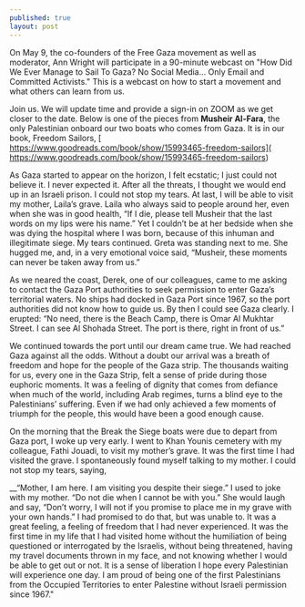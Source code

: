 ```yaml
---
published: true
layout: post
---
```

On May 9, the co-founders of the Free Gaza movement as well as moderator, Ann Wright will participate in a 90-minute webcast on "How Did We Ever Manage to Sail To Gaza? No Social Media... Only Email and Committed Activists." This is a webcast on how to start a movement and what others can learn from us. 

Join us. We will update time and provide a sign-in on ZOOM as we get closer to the date. Below is one of the pieces from **Musheir Al-Fara**, the only Palestinian onboard our two boats who comes from Gaza. It is in our book, Freedom Sailors, [ https://www.goodreads.com/book/show/15993465-freedom-sailors]( https://www.goodreads.com/book/show/15993465-freedom-sailors)

As Gaza started to appear on the horizon, I felt ecstatic; I just could not believe it. I never expected it. After all the threats, I thought we would end up in an Israeli prison. I could not stop my tears. At last, I will be able to visit my mother, Laila’s grave. Laila who always said to people around her, even when she was in good health, “If I die, please tell Musheir that the last words on my lips were his name.” Yet I couldn’t be at her bedside when she was dying the hospital where I was born, because of this inhuman and illegitimate siege. My tears continued. Greta was standing next to me. She hugged me, and, in a very emotional voice said, “Musheir, these moments can never be taken away from us.”
     
As we neared the coast, Derek, one of our colleagues, came to me asking to contact the Gaza Port authorities to seek permission to enter Gaza’s territorial waters.  No ships had docked in Gaza Port since 1967, so the port authorities did not know how to guide us.  By then I could see Gaza clearly.  I erupted: “No need, there is the Beach Camp, there is Omar Al Mukhtar Street.  I can see Al Shohada Street.  The port is there, right in front of us.”  
     
We continued towards the port until our dream came true.  We had reached Gaza against all the odds.
Without a doubt our arrival was a breath of freedom and hope for the people of the Gaza strip.  The thousands waiting for us, every one in the Gaza Strip, felt a sense of pride during those euphoric moments.  It was a feeling of dignity that comes from defiance when much of the world, including Arab regimes, turns a blind eye to the Palestinians’ suffering. Even if we had only achieved a few moments of triumph for the people, this would have been a good enough cause. 
     
On the morning that the Break the Siege boats were due to depart from Gaza port, I woke up very early. I went to Khan Younis cemetery with my colleague, Fathi Jouadi, to visit my mother’s grave. It was the first time I had visited the grave. I spontaneously found myself talking to my mother. I could not stop my tears, saying, 
  
  __“Mother, I am here. I am visiting you despite their siege.” I used to joke with my mother. “Do not die when I cannot be with you.” She would laugh and say, “Don’t worry, I will not if you promise to place me in my grave with your own hands.” I had promised to do that, but was unable to.
     It was a great feeling, a feeling of freedom that I had never experienced. It was the first time in my life that I had visited home without the humiliation of being questioned or interrogated by the Israelis, without being threatened, having my travel documents thrown in my face, and not knowing whether I would be able to get out or not. It is a sense of liberation I hope every Palestinian will experience one day. I am proud of being one of the first Palestinians from the Occupied Territories to enter Palestine without Israeli permission since 1967."
